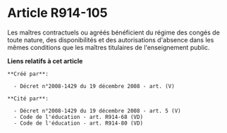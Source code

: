 # Article R914-105

Les maîtres contractuels ou agréés bénéficient du régime des congés de toute  nature, des disponibilités et des autorisations
d'absence dans les mêmes  conditions que les maîtres titulaires de l'enseignement public.

**Liens relatifs à cet article**

	**Créé par**:

	  - Décret n°2008-1429 du 19 décembre 2008 - art. (V)

	**Cité par**:

	  - Décret n°2008-1429 du 19 décembre 2008 - art. 5 (V)
	  - Code de l'éducation - art. R914-68 (VD)
	  - Code de l'éducation - art. R914-80 (VD)
